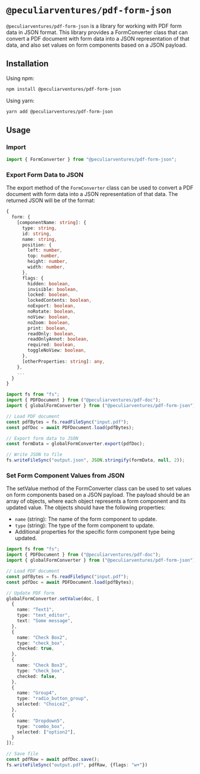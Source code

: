 # `@peculiarventures/pdf-form-json`

`@peculiarventures/pdf-form-json` is a library for working with PDF form data in JSON format. This library provides a FormConverter class that can convert a PDF document with form data into a JSON representation of that data, and also set values on form components based on a JSON payload.

## Installation

Using npm:

```bash
npm install @peculiarventures/pdf-form-json
```

Using yarn:

```bash
yarn add @peculiarventures/pdf-form-json
```

## Usage

### Import

```typescript
import { FormConverter } from "@peculiarventures/pdf-form-json";
```

### Export Form Data to JSON
The export method of the `FormConverter` class can be used to convert a PDF document with form data into a JSON representation of that data. The returned JSON will be of the format:

```typescript
{
  form: {
    [componentName: string]: {
      type: string,
      id: string,
      name: string,
      position: {
        left: number,
        top: number,
        height: number,
        width: number,
      },
      flags: {
        hidden: boolean,
        invisible: boolean,
        locked: boolean,
        lockedContents: boolean,
        noExport: boolean,
        noRotate: boolean,
        noView: boolean,
        noZoom: boolean,
        print: boolean,
        readOnly: boolean,
        readOnlyAnnot: boolean,
        required: boolean,
        toggleNoView: boolean,
      },
      [otherProperties: string]: any,
    },
    ...
  }
}
```

```typescript
import fs from "fs";
import { PDFDocument } from ("@peculiarventures/pdf-doc");
import { globalFormConverter } from ("@peculiarventures/pdf-form-json");

// Load PDF document
const pdfBytes = fs.readFileSync("input.pdf");
const pdfDoc = await PDFDocument.load(pdfBytes);

// Export form data to JSON
const formData = globalFormConverter.export(pdfDoc);

// Write JSON to file
fs.writeFileSync("output.json", JSON.stringify(formData, null, 2));
```

### Set Form Component Values from JSON

The setValue method of the FormConverter class can be used to set values on form components based on a JSON payload. The payload should be an array of objects, where each object represents a form component and its updated value. The objects should have the following properties:

- `name` (string): The name of the form component to update.
- `type` (string): The type of the form component to update.
- Additional properties for the specific form component type being updated.

```typescript
import fs from "fs";
import { PDFDocument } from ("@peculiarventures/pdf-doc");
import { globalFormConverter } from ("@peculiarventures/pdf-form-json");

// Load PDF document
const pdfBytes = fs.readFileSync("input.pdf");
const pdfDoc = await PDFDocument.load(pdfBytes);

// Update PDF form
globalFormConverter.setValue(doc, [
  {
    name: "Text1",
    type: "text_editor",
    text: "Some message",
  },
  {
    name: "Check Box2",
    type: "check_box",
    checked: true,
  },
  {
    name: "Check Box3",
    type: "check_box",
    checked: false,
  },
  {
    name: "Group4",
    type: "radio_button_group",
    selected: "Choice2",
  },
  {
    name: "Dropdown5",
    type: "combo_box",
    selected: ["option2"],
  }
]);

// Save file
const pdfRaw = await pdfDoc.save();
fs.writeFileSync("output.pdf", pdfRaw, {flags: "w+"})
```
